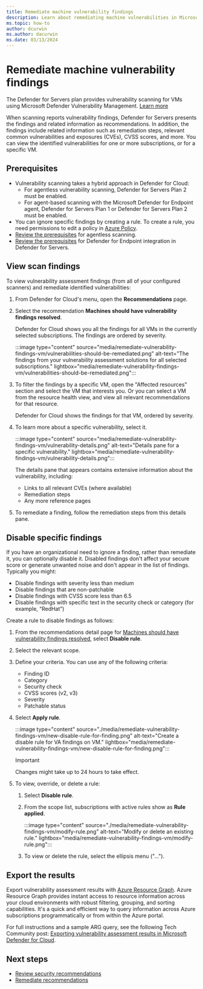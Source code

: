 ```yaml
---
title: Remediate machine vulnerability findings
description: Learn about remediating machine vulnerabilities in Microsoft Defender for Cloud.
ms.topic: how-to
author: dcurwin
ms.author: dacurwin
ms.date: 03/13/2024
---
```


# Remediate machine vulnerability findings

The Defender for Servers plan provides vulnerability scanning for VMs using Microsoft Defender Vulnerability Management. [Learn more](auto-deploy-vulnerability-assessment.md)

When scanning reports vulnerability findings, Defender for Servers presents the findings and related information as recommendations. In addition, the findings include related information such as remediation steps, relevant common vulnerabilities and exposures (CVEs), CVSS scores, and more. You can view the identified vulnerabilities for one or more subscriptions, or for a specific VM.

## Prerequisites

- Vulnerability scanning takes a hybrid approach in Defender for Cloud:
    - For agentless vulnerability scanning, Defender for Servers Plan 2 must be enabled.
    - For agent-based scanning with the Microsoft Defender for Endpoint agent, Defender for Servers Plan 1 or Defender for Servers Plan 2 must be enabled.
- You can ignore specific findings by creating a rule. To create a rule, you need permissions to edit a policy in [Azure Policy](/azure/governance/policy/overview#azure-rbac-permissions-in-azure-policy).
- [Review the prerequisites](enable-agentless-scanning-vms.md#prerequisites) for agentless scanning.
- [Review the prerequisites](enable-defender-for-endpoint.md#prerequisites) for Defender for Endpoint integration in Defender for Servers.

## View scan findings

To view vulnerability assessment findings (from all of your configured scanners) and remediate identified vulnerabilities:

1. From Defender for Cloud's menu, open the **Recommendations** page.

1. Select the recommendation **Machines should have vulnerability findings resolved**.

    Defender for Cloud shows you all the findings for all VMs in the currently selected subscriptions. The findings are ordered by severity.

    :::image type="content" source="media/remediate-vulnerability-findings-vm/vulnerabilities-should-be-remediated.png" alt-text="The findings from your vulnerability assessment solutions for all selected subscriptions." lightbox="media/remediate-vulnerability-findings-vm/vulnerabilities-should-be-remediated.png":::

1. To filter the findings by a specific VM, open the "Affected resources" section and select the VM that interests you. Or you can select a VM from the resource health view, and view all relevant recommendations for that resource.

    Defender for Cloud shows the findings for that VM, ordered by severity.

1. To learn more about a specific vulnerability, select it.

    :::image type="content" source="media/remediate-vulnerability-findings-vm/vulnerability-details.png" alt-text="Details pane for a specific vulnerability." lightbox="media/remediate-vulnerability-findings-vm/vulnerability-details.png":::

    The details pane that appears contains extensive information about the vulnerability, including:

    - Links to all relevant CVEs (where available)
    - Remediation steps
    - Any more reference pages

1. To remediate a finding, follow the remediation steps from this details pane.

## Disable specific findings

If you have an organizational need to ignore a finding, rather than remediate it, you can optionally disable it. Disabled findings don't affect your secure score or generate unwanted noise and don't appear in the list of findings. Typically you might:

- Disable findings with severity less than medium
- Disable findings that are non-patchable
- Disable findings with CVSS score less than 6.5
- Disable findings with specific text in the security check or category (for example, “RedHat”)

Create a rule to disable findings as follows:

1. From the recommendations detail page for [Machines should have vulnerability findings resolved](https://portal.azure.com/#blade/Microsoft_Azure_Security/RecommendationsBlade/assessmentKey/1195afff-c881-495e-9bc5-1486211ae03f), select **Disable rule**.

1. Select the relevant scope.

1. Define your criteria. You can use any of the following criteria:
    - Finding ID
    - Category
    - Security check
    - CVSS scores (v2, v3)
    - Severity
    - Patchable status

1. Select **Apply rule**.

    :::image type="content" source="./media/remediate-vulnerability-findings-vm/new-disable-rule-for-finding.png" alt-text="Create a disable rule for VA findings on VM."  lightbox="media/remediate-vulnerability-findings-vm/new-disable-rule-for-finding.png":::

    > [!IMPORTANT]
    > Changes might take up to 24 hours to take effect.

1. To view, override, or delete a rule:
    1. Select **Disable rule**.
    1. From the scope list, subscriptions with active rules show as **Rule applied**.

        :::image type="content" source="./media/remediate-vulnerability-findings-vm/modify-rule.png" alt-text="Modify or delete an existing rule."  lightbox="media/remediate-vulnerability-findings-vm/modify-rule.png":::

    1. To view or delete the rule, select the ellipsis menu ("...").

## Export the results

Export vulnerability assessment results with [Azure Resource Graph](https://azure.microsoft.com/features/resource-graph/). Azure Resource Graph provides instant access to resource information across your cloud environments with robust filtering, grouping, and sorting capabilities. It's a quick and efficient way to query information across Azure subscriptions programmatically or from within the Azure portal.

For full instructions and a sample ARG query, see the following Tech Community post: [Exporting vulnerability assessment results in Microsoft Defender for Cloud](https://techcommunity.microsoft.com/t5/azure-security-center/exporting-vulnerability-assessment-results-in-azure-security/ba-p/1212091).

## Next steps

- [Review security recommendations](review-security-recommendations.md)
- [Remediate recommendations](implement-security-recommendations.md)
